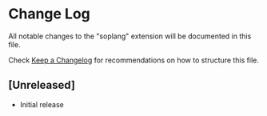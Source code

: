 # Change Log

All notable changes to the "soplang" extension will be documented in this file.

Check [Keep a Changelog](http://keepachangelog.com/) for recommendations on how to structure this file.

## [Unreleased]

- Initial release